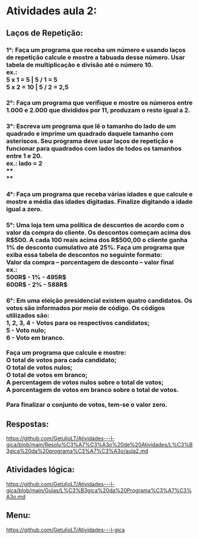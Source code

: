 # Atividades aula 2:

## Laços de Repetição:

<h3>
1°: Faça um programa que receba um número e usando laços de repetição calcule e mostre a tabuada desse número. Usar tabela de multiplicação e divisão até o número 10.<br>
ex.:<br>
5 x 1 = 5 | 5 / 1 = 5 <br>  
5 x 2 = 10 | 5 / 2 = 2,5

<h3>
2°: Faça um programa que verifique e mostre os números entre 1.000 e 2.000 que divididos por 11, produzam o resto igual a 2.

<h3>
3°: Escreva um programa que lê o tamanho do lado de um quadrado e imprime um quadrado daquele tamanho com asteriscos. Seu programa deve usar laços de repetição e funcionar para quadrados com lados de todos os tamanhos entre 1 e 20.<br>
ex.: lado = 2<br>
**<br>
**


<h3>
4°: Faça um programa que receba várias idades e que calcule e mostre a média das idades digitadas. Finalize digitando a idade igual a zero.

<h3>
5°: Uma loja tem uma política de descontos de acordo com o valor da compra do cliente. Os descontos começam acima dos R$500. A cada 100 reais acima dos R$500,00 o cliente ganha 1% de desconto cumulativo até 25%.
Faça um programa que exiba essa tabela de descontos no seguinte formato:  <br>
Valor da compra – porcentagem de desconto – valor final<br>
ex.:<br>
500R$ - 1% - 495R$<br>
600R$ - 2% - 588R$

<h3>
6°: Em uma eleição presidencial existem quatro candidatos. Os votos são informados por meio de código. Os códigos utilizados são:<br> 
1, 2, 3, 4 - Votos para os respectivos candidatos;<br>
5 - Voto nulo;<br>
6 - Voto em branco.<br><br>
Faça um programa que calcule e mostre:<br>
O total de votos para cada candidato;<br>
O total de votos nulos;<br>
O total de votos em branco;<br>
A percentagem de votos nulos sobre o total de votos;<br>
A porcentagem de votos em branco sobre o total de votos.<br><br>
Para finalizar o conjunto de votos, tem-se o valor zero.

## Respostas: <br>
https://github.com/GetulioLT/Atividades---l-gica/blob/main/Resolu%C3%A7%C3%A3o%20de%20Atividades/L%C3%B3gica%20da%20programa%C3%A7%C3%A3o/aula2.md
## Atividades lógica: <br>
https://github.com/GetulioLT/Atividades---l-gica/blob/main/Guias/L%C3%B3gica%20da%20Programa%C3%A7%C3%A3o.md
## Menu:
https://github.com/GetulioLT/Atividades---l-gica